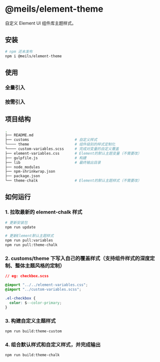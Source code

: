 # @meils/element-theme

自定义 Element UI 组件库主题样式。

## 安装

```sh
# npm 还未发布
npm i @meils/element-theme
```

## 使用

### 全量引入


### 按需引入


## 项目结构

```sh
.
├── README.md
├── customs                     # 自定义样式
└──── theme                     # 组件级别的样式定制化
└──── custom-variables.scss     # 完成对变量的自定义覆盖
├── element-variables.css       # Element的默认主题变量（不需要改）
├── gulpfile.js                 # 构建
├── lib                         # 最终输出目录
├── node_modules
├── npm-shrinkwrap.json
├── package.json
└── theme-chalk                 # Element的默认主题样式（不需要改）
```

## 如何运行

### 1. 拉取最新的 element-chalk 样式

```sh
# 更新安装包
npm run update

# 更新Element默认主题样式
npm run pull:variables
npm run pull:theme-chalk
```

### 2. customs/theme 下写入自己的覆盖样式（支持组件样式的深度定制、整体主题风格的定制）

```css
// eg: checkbox.scss

@import "../../element-variables.css";
@import "../custom-variables.scss";

.el-checkbox {
  color: $--color-primary;
}
```

### 3. 构建自定义主题样式

```sh
npm run build:theme-custom
```

### 4. 组合默认样式和自定义样式，并完成输出

```sh
npm run build:theme-chalk
```